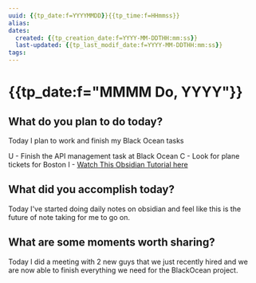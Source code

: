 ```yaml
---
uuid: {{tp_date:f=YYYYMMDD}}{{tp_time:f=HHmmss}}
alias: 
dates:
  created: {{tp_creation_date:f=YYYY-MM-DDTHH:mm:ss}}
  last-updated: {{tp_last_modif_date:f=YYYY-MM-DDTHH:mm:ss}}
tags:
---
```


# {{tp_date:f="MMMM Do, YYYY"}}
## What do you plan to do today?

Today I plan to work and finish my Black Ocean tasks

U - Finish the API management task at Black Ocean
C - Look for plane tickets for Boston
I - [Watch This Obsidian Tutorial here](https://www.youtube.com/watch?v=QgbLb6QCK88&list=PL3NaIVgSlAVLHty1-NuvPa9V0b0UwbzBd)

## What did you accomplish today?
Today I've started doing daily notes on obsidian and feel like this is the future of note taking for me to go on.


## What are some moments worth sharing?

Today I did a meeting with 2 new guys that we just recently hired and we are now able to finish everything we need for the BlackOcean project.